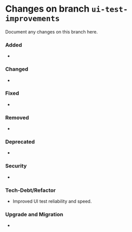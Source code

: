 # Changes on branch `ui-test-improvements`
Document any changes on this branch here.
### Added
-

### Changed
-

### Fixed
-

### Removed
-

### Deprecated
-

### Security
-

### Tech-Debt/Refactor
- Improved UI test reliability and speed.

### Upgrade and Migration
-
